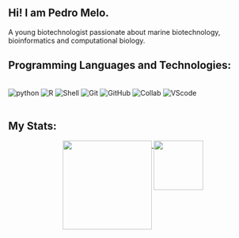 ## Hi! I am Pedro Melo.
A young biotechnologist passionate about marine biotechnology, bioinformatics and computational biology.

## Programming Languages and Technologies:
<div style="display: inline_block"><br/>
  <img aling= "center" alt="python" src="https://img.shields.io/badge/Python-14354C?style=for-the-badge&logo=python&logoColor=white" />
  <img aling= "center" alt="R" src="https://img.shields.io/badge/RStudio-75AADB?style=for-the-badge&logo=RStudio&logoColor=white" /> 
  <img aling= "center" alt="Shell" src="https://img.shields.io/badge/Shell_Script-121011?style=for-the-badge&logo=gnu-bash&logoColor=white" />
  <img aling= "center" alt="Git" src="https://img.shields.io/badge/GIT-E44C30?style=for-the-badge&logo=git&logoColor=white" />
  <img aling= "center" alt="GitHub" src="https://img.shields.io/badge/GitHub-100000?style=for-the-badge&logo=github&logoColor=white" />
  <img aling= "center" alt="Collab" src="https://img.shields.io/badge/Colab-F9AB00?style=for-the-badge&logo=googlecolab&color=525252" />
  <img aling= "center" alt="VScode" src="https://img.shields.io/badge/Visual_Studio_Code-0078D4?style=for-the-badge&logo=visual%20studio%20code&logoColor=white" />
</div><br/>

## My Stats:
<div align="center">
  <a href="https://github.com/PedroBiotec">
  <img align="top" height="180em" src="https://github-readme-stats.vercel.app/api?username=PedroBiotec&theme=dark&show_icons=true&hide_border=true&count_private=true"/>
  <img align="top" height="100em" src="https://github-readme-stats.vercel.app/api/top-langs/?username=PedroBiotec&theme=dark&show_icons=true&hide_border=true&layout=compact"/>
  </a>
</div>
